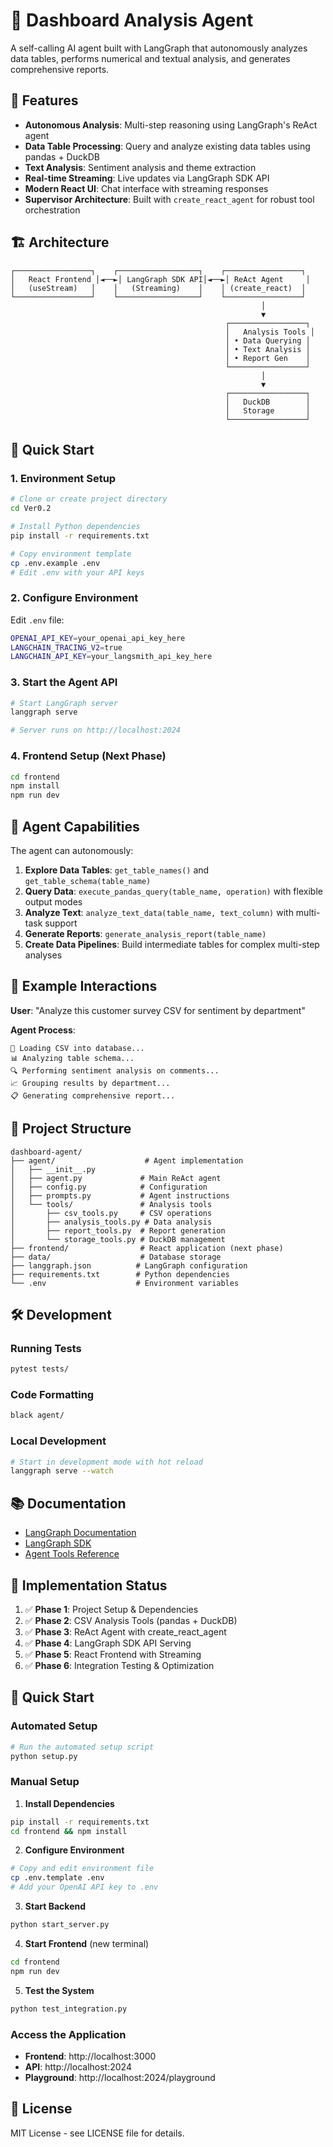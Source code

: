 # 🤖 Dashboard Analysis Agent

A self-calling AI agent built with LangGraph that autonomously analyzes data tables, performs numerical and textual analysis, and generates comprehensive reports.

## 🌟 Features

- **Autonomous Analysis**: Multi-step reasoning using LangGraph's ReAct agent
- **Data Table Processing**: Query and analyze existing data tables using pandas + DuckDB
- **Text Analysis**: Sentiment analysis and theme extraction
- **Real-time Streaming**: Live updates via LangGraph SDK API
- **Modern React UI**: Chat interface with streaming responses
- **Supervisor Architecture**: Built with `create_react_agent` for robust tool orchestration

## 🏗️ Architecture

```
┌─────────────────┐    ┌──────────────────┐    ┌─────────────────┐
│   React Frontend │◄──►│ LangGraph SDK API│◄──►│ ReAct Agent     │
│   (useStream)   │    │   (Streaming)    │    │ (create_react)  │
└─────────────────┘    └──────────────────┘    └─────────────────┘
                                                        │
                                                        ▼
                                                ┌─────────────────┐
                                                │   Analysis Tools │
                                                │ • Data Querying │
                                                │ • Text Analysis │
                                                │ • Report Gen    │
                                                └─────────────────┘
                                                        │
                                                        ▼
                                                ┌─────────────────┐
                                                │   DuckDB        │
                                                │   Storage       │
                                                └─────────────────┘
```

## 🚀 Quick Start

### 1. Environment Setup

```bash
# Clone or create project directory
cd Ver0.2

# Install Python dependencies
pip install -r requirements.txt

# Copy environment template
cp .env.example .env
# Edit .env with your API keys
```

### 2. Configure Environment

Edit `.env` file:
```bash
OPENAI_API_KEY=your_openai_api_key_here
LANGCHAIN_TRACING_V2=true
LANGCHAIN_API_KEY=your_langsmith_api_key_here
```

### 3. Start the Agent API

```bash
# Start LangGraph server
langgraph serve

# Server runs on http://localhost:2024
```

### 4. Frontend Setup (Next Phase)

```bash
cd frontend
npm install
npm run dev
```

## 🔧 Agent Capabilities

The agent can autonomously:

1. **Explore Data Tables**: `get_table_names()` and `get_table_schema(table_name)`
2. **Query Data**: `execute_pandas_query(table_name, operation)` with flexible output modes
3. **Analyze Text**: `analyze_text_data(table_name, text_column)` with multi-task support
4. **Generate Reports**: `generate_analysis_report(table_name)`
5. **Create Data Pipelines**: Build intermediate tables for complex multi-step analyses

## 💬 Example Interactions

**User**: "Analyze this customer survey CSV for sentiment by department"

**Agent Process**:
```
🔧 Loading CSV into database...
📊 Analyzing table schema...  
🔍 Performing sentiment analysis on comments...
📈 Grouping results by department...
📋 Generating comprehensive report...
```

## 📁 Project Structure

```
dashboard-agent/
├── agent/                    # Agent implementation
│   ├── __init__.py
│   ├── agent.py             # Main ReAct agent  
│   ├── config.py            # Configuration
│   ├── prompts.py           # Agent instructions
│   └── tools/               # Analysis tools
│       ├── csv_tools.py     # CSV operations
│       ├── analysis_tools.py # Data analysis
│       ├── report_tools.py  # Report generation
│       └── storage_tools.py # DuckDB management
├── frontend/                # React application (next phase)
├── data/                    # Database storage
├── langgraph.json          # LangGraph configuration
├── requirements.txt        # Python dependencies
└── .env                    # Environment variables
```

## 🛠️ Development

### Running Tests
```bash
pytest tests/
```

### Code Formatting
```bash
black agent/
```

### Local Development
```bash
# Start in development mode with hot reload
langgraph serve --watch
```

## 📚 Documentation

- [LangGraph Documentation](https://langchain-ai.github.io/langgraph/)
- [LangGraph SDK](https://langchain-ai.github.io/langgraph/cloud/reference/sdk/)
- [Agent Tools Reference](./agent/tools/README.md)

## 🎯 Implementation Status

1. ✅ **Phase 1**: Project Setup & Dependencies
2. ✅ **Phase 2**: CSV Analysis Tools (pandas + DuckDB)
3. ✅ **Phase 3**: ReAct Agent with create_react_agent  
4. ✅ **Phase 4**: LangGraph SDK API Serving
5. ✅ **Phase 5**: React Frontend with Streaming
6. ✅ **Phase 6**: Integration Testing & Optimization

## 🚀 Quick Start

### Automated Setup

```bash
# Run the automated setup script
python setup.py
```

### Manual Setup

1. **Install Dependencies**
```bash
pip install -r requirements.txt
cd frontend && npm install
```

2. **Configure Environment**
```bash
# Copy and edit environment file
cp .env.template .env
# Add your OpenAI API key to .env
```

3. **Start Backend**
```bash
python start_server.py
```

4. **Start Frontend** (new terminal)
```bash
cd frontend
npm run dev
```

5. **Test the System**
```bash
python test_integration.py
```

### Access the Application

- **Frontend**: http://localhost:3000
- **API**: http://localhost:2024
- **Playground**: http://localhost:2024/playground

## 📄 License

MIT License - see LICENSE file for details. 
